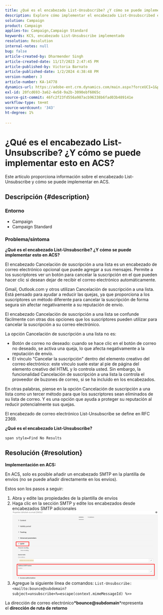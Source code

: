 ```yaml
---
title: ¿Qué es el encabezado List-Unsubscribe? ¿Y cómo se puede implementar esto en ACS?
description: Explore cómo implementar el encabezado List-Unsubscribed en ACS.
solution: Campaign
product: Campaign
applies-to: Campaign,Campaign Standard
keywords: KCS, encabezado List-Unsubscribe implementado
resolution: Resolution
internal-notes: null
bug: false
article-created-by: Dharmender Singh
article-created-date: 11/17/2023 2:47:45 PM
article-published-by: Victoria Barnato
article-published-date: 1/2/2024 4:38:48 PM
version-number: 3
article-number: KA-14778
dynamics-url: https://adobe-ent.crm.dynamics.com/main.aspx?forceUCI=1&pagetype=entityrecord&etn=knowledgearticle&id=4c986043-5885-ee11-8179-6045bd006239
exl-id: 20fcd693-3a62-4e58-9a2b-3090ebf6065c
source-git-commit: 46fc2f23fd556a987acb96338b6fad03b489141e
workflow-type: tm+mt
source-wordcount: '343'
ht-degree: 1%

---
```


# ¿Qué es el encabezado List-Unsubscribe? ¿Y cómo se puede implementar esto en ACS?


Este artículo proporciona información sobre el encabezado List-Unsubscribe y cómo se puede implementar en ACS.

## Descripción {#description}


### <b>Entorno</b>

- Campaign
- Campaign Standard


### <b>Problema/síntoma</b>

<b>¿Qué es el encabezado List-Unsubscribe? ¿Y cómo se puede implementar esto en ACS?</b>

El encabezado Cancelación de suscripción a una lista es un encabezado de correo electrónico opcional que puede agregar a sus mensajes. Permite a los suscriptores ver un botón para cancelar la suscripción en el que pueden hacer clic si desean dejar de recibir el correo electrónico automáticamente.

Gmail, Outlook.com y otros utilizan Cancelación de suscripción a una lista. Está pensado para ayudar a reducir las quejas, ya que proporciona a los suscriptores un método diferente para cancelar la suscripción de forma segura sin afectar negativamente a su reputación de envío.

El encabezado Cancelación de suscripción a una lista se confunde fácilmente con otras dos opciones que los suscriptores pueden utilizar para cancelar la suscripción a su correo electrónico.

La opción Cancelación de suscripción a una lista no es:

- Botón de correo no deseado: cuando se hace clic en el botón de correo no deseado, se activa una queja, lo que afecta negativamente a la reputación de envío.
- El vínculo &quot;Cancelar la suscripción&quot; dentro del elemento creativo del correo electrónico: este vínculo suele estar al pie de página del elemento creativo del HTML y lo controla usted. Sin embargo, la funcionalidad Cancelación de suscripción a una lista la controla el proveedor de buzones de correo, si se ha incluido en los encabezados.


En otras palabras, piense en la opción Cancelación de suscripción a una lista como un tercer método para que los suscriptores sean eliminados de su lista de correo. Y es una opción que ayuda a proteger su reputación al reducir potencialmente sus quejas.

El encabezado de correo electrónico List-Unsubscribe se define en RFC 2369.

<b>¿Qué es el encabezado List-Unsubscribe? </b>

`span style=Find No Results`


## Resolución {#resolution}


<b>Implementación en ACS:</b>

En ACS, solo es posible añadir un encabezado SMTP en la plantilla de envíos (no se puede añadir directamente en los envíos).

Estos son los pasos a seguir:

1. Abra y edite las propiedades de la plantilla de envíos
2. Haga clic en la sección SMTP y edite los encabezados desde encabezados SMTP adicionales     ![](assets/52de6f31-8da9-ee11-be37-6045bd006793.png)
3. Agregue la siguiente línea de comandos:    `List-Unsubscribe: <mailto:bounce@subdomain?subject=unsubscribe<%=escape(context.mimeMessageId) %>>`


La dirección de correo electrónico<b>*bounce@subdomain</b>*representa el <b>dirección de ruta de retorno</b>
